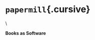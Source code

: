 # `papermill`{.cursive}

 \

**Books as Software**



<style>
/* for overriding 'simple' theme */
.reveal {
  font-family: "Source Sans Pro", sans-serif;
  font-weight: 600;
  color: #444;
}
.reveal h1,
.reveal h2,
.reveal h3,
.reveal h4,
.reveal h5,
.reveal h6 {
  text-transform: inherit;
  font-family: inherit;
  font-weight: 700;
  color: #444;
}
.reveal pre, .reveal code {
	font-family: "Source Code Pro", monospace;
}
.cursive, code.cursive {
  font-family: 'Grand Hotel', cursive;
  letter-spacing: 0;
}

.reveal .controls div.navigate-left,
.reveal .controls div.navigate-left.enabled {
  border-right-color: hsl(200, 100%, 25%); }

.reveal .controls div.navigate-right,
.reveal .controls div.navigate-right.enabled {
  border-left-color: hsl(200, 100%, 25%); }

.reveal .controls div.navigate-up,
.reveal .controls div.navigate-up.enabled {
  border-bottom-color: hsl(200, 100%, 25%); }

.reveal .controls div.navigate-down,
.reveal .controls div.navigate-down.enabled {
  border-top-color: hsl(200, 100%, 25%); }

.reveal .controls div.navigate-left.enabled:hover {
  border-right-color: hsl(200, 100%, 40%); }

.reveal .controls div.navigate-right.enabled:hover {
  border-left-color: hsl(200, 100%, 40%); }

.reveal .controls div.navigate-up.enabled:hover {
  border-bottom-color: hsl(200, 100%, 40%); }

.reveal .controls div.navigate-down.enabled:hover {
  border-top-color: hsl(200, 100%, 40%); }

.reveal .progress {
  height: 0.8%;
  background: hsl(200, 100%, 25%);
}
.reveal .progress span {
  background: #fff;
}
</style>